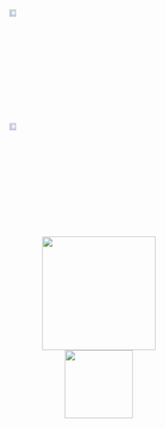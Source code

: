 <div style="text-align: center;">
    <div style="width: 200px; height: 200px; vertical-align: top;">
        <a href="https://www.codewars.com/users/zkryaev">
            <img src="https://github.r2v.ch/codewars?user=zkryaev&theme=gradient_by_level&hide_clan=true" style="width: 25%; height: 25%; object-fit: contain;" />
        </a>
    </div><!--
    --><div style="width: 200px; height: 200px; vertical-align: top;">
        <a href="https://leetcode.com/u/zkryaev/">
            <img src="https://leetcard.jacoblin.cool/zkryaev?theme=dark&font=Roboto" style="width: 25%; height: 25%; object-fit: contain;" />
        </a>
    </div>
</div>






<div id="header" align="center">
  <img src="https://media.giphy.com/media/WodOtJNNNQEXRSSXp2/giphy.gif" width="200"/>
</div>

<div id="header" align="center">
  <a href="https://t.me/zkryaev">
  <img src="https://img.shields.io/badge/Telegram-2CA5E0?style=for-the-badge&logo=telegram&logoColor=white" width="120"/>
  </a>
</div>

<br>
